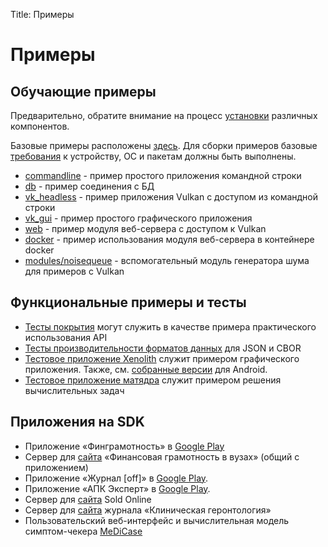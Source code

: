 Title: Примеры

# Примеры

## Обучающие примеры

Предварительно, обратите внимание на процесс [установки](installation.md) различных компонентов.

Базовые примеры расположены [здесь](https://github.com/libstappler/libstappler-root/examples). Для сборки примеров базовые [требования](support.md) к устройству, ОС и пакетам должны быть выполнены.

* [commandline](https://github.com/libstappler/libstappler-root/tree/master/examples/commandline) - пример простого приложения командной строки
* [db](https://github.com/libstappler/libstappler-root/tree/master/examples/db) - пример соединения с БД
* [vk_headless](https://github.com/libstappler/libstappler-root/tree/master/examples/vk_headless) - пример приложения Vulkan с доступом из командной строки
* [vk_gui](https://github.com/libstappler/libstappler-root/tree/master/examples/vk_gui) - пример простого графического приложения
* [web](https://github.com/libstappler/libstappler-root/tree/master/examples/web) - пример модуля веб-сервера с доступом к Vulkan
* [docker](https://github.com/libstappler/libstappler-root/tree/master/examples/docker) - пример использования модуля веб-сервера в контейнере docker
* [modules/noisequeue](https://github.com/libstappler/libstappler-root/tree/master/examples/modules/noisequeue) - вспомогательный модуль генератора шума для примеров с Vulkan

## Функциональные примеры и тесты

* [Тесты покрытия](https://github.com/libstappler/libstappler-root/tree/master/tests/common) могут служить в качестве примера практического использования API
* [Тесты производительности форматов данных](https://github.com/libstappler/libstappler-root/tree/master/tests/data) для JSON и CBOR
* [Тестовое приложение Xenolith](https://github.com/libstappler/libstappler-xenolith/tree/master/utils/testapp) служит примером графического приложения. Также, см. [собранные версии](https://github.com/libstappler/libstappler-root/releases) для Android.
* [Тестовое приложение матядра](https://github.com/libstappler/libstappler-xenolith/tree/master/utils/shadernn) служит примером решения вычислительных задач

## Приложения на SDK

* Приложение «Финграмотность» в [Google Play](https://play.google.com/store/apps/details?id=ru.msu.econ.finedu/)
* Сервер для [сайта](https://finuch.ru/) «Финансовая грамотность в вузах» (общий с приложением)
* Приложение «Журнал [off]» в [Google Play](https://play.google.com/store/search?q=%D0%B6%D1%83%D1%80%D0%BD%D0%B0%D0%BB%20off&c=apps/).
* Приложение «АПК Эксперт» в [Google Play](https://play.google.com/store/apps/details?id=org.stappler.apkexpert/).
* Сервер для [сайта](https://sold-online.ru/) Sold Online
* Сервер для [сайта](https://kg.newdiamed.ru/) журнала «Клиническая геронтология»
* Пользовательский веб-интерфейс и вычислительная модель симптом-чекера [MeDiCase](https://medicase.pro/)
